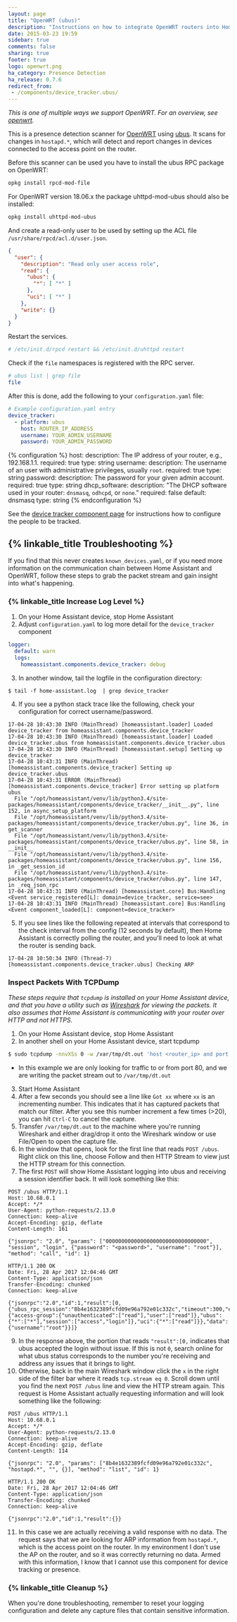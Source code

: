 ```yaml
---
layout: page
title: "OpenWRT (ubus)"
description: "Instructions on how to integrate OpenWRT routers into Home Assistant."
date: 2015-03-23 19:59
sidebar: true
comments: false
sharing: true
footer: true
logo: openwrt.png
ha_category: Presence Detection
ha_release: 0.7.6
redirect_from:
 - /components/device_tracker.ubus/
---
```


_This is one of multiple ways we support OpenWRT. For an overview, see [openwrt](/components/device_tracker.openwrt/)._

This is a presence detection scanner for [OpenWRT](https://openwrt.org/) using [ubus](http://wiki.openwrt.org/doc/techref/ubus). It scans for changes in `hostapd.*`, which will detect and report changes in devices connected to the access point on the router.

Before this scanner can be used you have to install the ubus RPC package on OpenWRT:

```bash
opkg install rpcd-mod-file
```

For OpenWRT version 18.06.x the package uhttpd-mod-ubus should also be installed:

```bash
opkg install uhttpd-mod-ubus
```

And create a read-only user to be used by setting up the ACL file `/usr/share/rpcd/acl.d/user.json`.

```json
{
  "user": {
    "description": "Read only user access role",
    "read": {
      "ubus": {
        "*": [ "*" ]
      },
      "uci": [ "*" ]
    },
    "write": {}
  }
}
```

Restart the services.

```bash
# /etc/init.d/rpcd restart && /etc/init.d/uhttpd restart
```

Check if the `file` namespaces is registered with the RPC server.

```bash
# ubus list | grep file
file
```

After this is done, add the following to your `configuration.yaml` file:

```yaml
# Example configuration.yaml entry
device_tracker:
  - platform: ubus
    host: ROUTER_IP_ADDRESS
    username: YOUR_ADMIN_USERNAME
    password: YOUR_ADMIN_PASSWORD
```

{% configuration %}
host:
  description: The IP address of your router, e.g., 192.168.1.1.
  required: true
  type: string
username:
  description: The username of an user with administrative privileges, usually `root`.
  required: true
  type: string
password:
  description: The password for your given admin account.
  required: true
  type: string
dhcp_software:
  description: "The DHCP software used in your router: `dnsmasq`, `odhcpd`, or `none`."
  required: false
  default: dnsmasq
  type: string
{% endconfiguration %}

See the [device tracker component page](/components/device_tracker/) for instructions how to configure the people to be tracked.

## {% linkable_title Troubleshooting %}

If you find that this never creates `known_devices.yaml`, or if you need more information on the communication chain between Home Assistant and OpenWRT, follow these steps to grab the packet stream and gain insight into what's happening.

### {% linkable_title Increase Log Level %}

1. On your Home Assistant device, stop Home Assistant
2. Adjust `configuration.yaml` to log more detail for the `device_tracker` component
```yaml
logger:
  default: warn
  logs:
    homeassistant.components.device_tracker: debug
```
3. In another window, tail the logfile in the configuration directory:
```
$ tail -f home-assistant.log  | grep device_tracker
```
4. If you see a python stack trace like the following, check your configuration for correct username/password.
```
17-04-28 10:43:30 INFO (MainThread) [homeassistant.loader] Loaded device_tracker from homeassistant.components.device_tracker
17-04-28 10:43:30 INFO (MainThread) [homeassistant.loader] Loaded device_tracker.ubus from homeassistant.components.device_tracker.ubus
17-04-28 10:43:30 INFO (MainThread) [homeassistant.setup] Setting up device_tracker
17-04-28 10:43:31 INFO (MainThread) [homeassistant.components.device_tracker] Setting up device_tracker.ubus
17-04-28 10:43:31 ERROR (MainThread) [homeassistant.components.device_tracker] Error setting up platform ubus
  File "/opt/homeassistant/venv/lib/python3.4/site-packages/homeassistant/components/device_tracker/__init__.py", line 152, in async_setup_platform
  File "/opt/homeassistant/venv/lib/python3.4/site-packages/homeassistant/components/device_tracker/ubus.py", line 36, in get_scanner
  File "/opt/homeassistant/venv/lib/python3.4/site-packages/homeassistant/components/device_tracker/ubus.py", line 58, in __init__
  File "/opt/homeassistant/venv/lib/python3.4/site-packages/homeassistant/components/device_tracker/ubus.py", line 156, in _get_session_id
  File "/opt/homeassistant/venv/lib/python3.4/site-packages/homeassistant/components/device_tracker/ubus.py", line 147, in _req_json_rpc
17-04-28 10:43:31 INFO (MainThread) [homeassistant.core] Bus:Handling <Event service_registered[L]: domain=device_tracker, service=see>
17-04-28 10:43:31 INFO (MainThread) [homeassistant.core] Bus:Handling <Event component_loaded[L]: component=device_tracker>
```
5. If you see lines like the following repeated at intervals that correspond to the check interval from the config (12 seconds by default), then Home Assistant is correctly polling the router, and you'll need to look at what the router is sending back.
```
17-04-28 10:50:34 INFO (Thread-7) [homeassistant.components.device_tracker.ubus] Checking ARP
```

### Inspect Packets With TCPDump
_These steps require that `tcpdump` is installed on your Home Assistant device, and that you have a utility such as [Wireshark](https://www.wireshark.org) for viewing the packets. It also assumes that Home Assistant is communicating with your router over HTTP and not HTTPS._

1. On your Home Assistant device, stop Home Assistant
2. In another shell on your Home Assistant device, start tcpdump
```bash
$ sudo tcpdump -nnvXSs 0 -w /var/tmp/dt.out 'host <router_ip> and port 80'
```
  * In this example we are only looking for traffic to or from port 80, and we are writing the packet stream out to `/var/tmp/dt.out`
3. Start Home Assistant
4. After a few seconds you should see a line like `Got xx` where `xx` is an incrementing number. This indicates that it has captured packets that match our filter. After you see this number increment a few times (>20), you can hit `Ctrl-C` to cancel the capture.
6. Transfer `/var/tmp/dt.out` to the machine where you're running Wireshark and either drag/drop it onto the Wireshark window or use File/Open to open the capture file.
7. In the window that opens, look for the first line that reads `POST /ubus`. Right click on this line, choose Follow and then HTTP Stream to view just the HTTP stream for this connection.
8. The first `POST` will show Home Assistant logging into ubus and receiving a session identifier back. It will look something like this:
```
POST /ubus HTTP/1.1
Host: 10.68.0.1
Accept: */*
User-Agent: python-requests/2.13.0
Connection: keep-alive
Accept-Encoding: gzip, deflate
Content-Length: 161

{"jsonrpc": "2.0", "params": ["00000000000000000000000000000000", "session", "login", {"password": "<password>", "username": "root"}], "method": "call", "id": 1}

HTTP/1.1 200 OK
Date: Fri, 28 Apr 2017 12:04:46 GMT
Content-Type: application/json
Transfer-Encoding: chunked
Connection: keep-alive

{"jsonrpc":"2.0","id":1,"result":[0,{"ubus_rpc_session":"8b4e1632389fcfd09e96a792e01c332c","timeout":300,"expires":300,"acls":{"access-group":{"unauthenticated":["read"],"user":["read"]},"ubus":{"*":["*"],"session":["access","login"]},"uci":{"*":["read"]}},"data":{"username":"root"}}]}
```
9. In the response above, the portion that reads `"result":[0,` indicates that ubus accepted the login without issue. If this is not `0`, search online for what ubus status corresponds to the number you're receiving and address any issues that it brings to light.
10. Otherwise, back in the main Wireshark window click the `x` in the right side of the filter bar where it reads `tcp.stream eq 0`. Scroll down until you find the next `POST /ubus` line and view the HTTP stream again. This request is Home Assistant actually requesting information and will look something like the following:
```
POST /ubus HTTP/1.1
Host: 10.68.0.1
Accept: */*
User-Agent: python-requests/2.13.0
Connection: keep-alive
Accept-Encoding: gzip, deflate
Content-Length: 114

{"jsonrpc": "2.0", "params": ["8b4e1632389fcfd09e96a792e01c332c", "hostapd.*", "", {}], "method": "list", "id": 1}

HTTP/1.1 200 OK
Date: Fri, 28 Apr 2017 12:04:46 GMT
Content-Type: application/json
Transfer-Encoding: chunked
Connection: keep-alive

{"jsonrpc":"2.0","id":1,"result":{}}
```
11. In this case we are actually receiving a valid response with no data. The request says that we are looking for ARP information from `hostapd.*`, which is the access point on the router. In my environment I don't use the AP on the router, and so it was correctly returning no data. Armed with this information, I know that I cannot use this component for device tracking or presence.

### {% linkable_title Cleanup %}

When you're done troubleshooting, remember to reset your logging configuration and delete any capture files that contain sensitive information.
